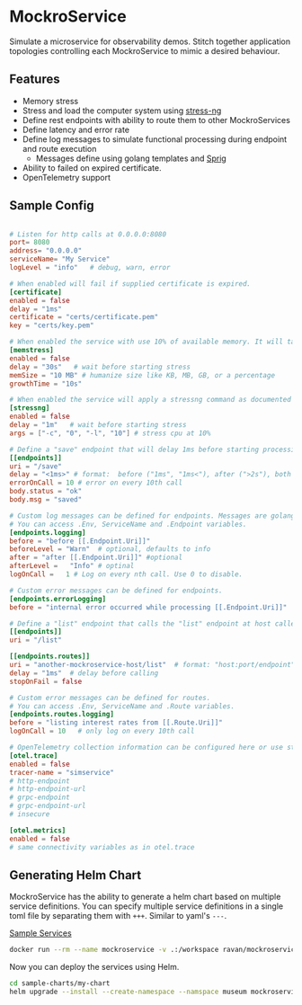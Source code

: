 # MockroService 

Simulate a microservice for observability demos.
Stitch together application topologies controlling each MockroService to mimic a desired behaviour.


## Features

- Memory stress 
- Stress and load the computer system using [stress-ng](https://manpages.ubuntu.com/manpages/focal/man1/stress-ng.1.html)
- Define rest endpoints with ability to route them to other MockroServices
- Define latency and error rate 
- Define log messages to simulate functional processing during endpoint and route execution 
  - Messages define using golang templates and [Sprig](https://masterminds.github.io/sprig/) 
- Ability to failed on expired certificate.
- OpenTelemetry support

## Sample Config

```toml

# Listen for http calls at 0.0.0.0:8080 
port= 8080
address= "0.0.0.0"
serviceName= "My Service"
logLevel = "info"   # debug, warn, error

# When enabled will fail if supplied certificate is expired.
[certificate]
enabled = false
delay = "1ms"
certificate = "certs/certificate.pem"
key = "certs/key.pem"

# When enabled the service with use 10% of available memory. It will take 10 seconds to reach this limit.
[memstress]
enabled = false
delay = "30s"   # wait before starting stress
memSize = "10 MB" # humanize size like KB, MB, GB, or a percentage  
growthTime = "10s"

# When enabled the service will apply a stressng command as documented at https://wiki.ubuntu.com/Kernel/Reference/stress-ng
[stressng]
enabled = false
delay = "1m"   # wait before starting stress
args = ["-c", "0", "-l", "10"] # stress cpu at 10%

# Define a "save" endpoint that will delay 1ms before starting processing and wait 1ms after processing.
[[endpoints]]
uri = "/save"
delay = "<1ms>" # format:  before ("1ms", "1ms<"), after (">2s"), both ("2s<>20s", "<5s>")
errorOnCall = 10 # error on every 10th call
body.status = "ok"
body.msg = "saved"

# Custom log messages can be defined for endpoints. Messages are golang text template using "[[" and "]]" delimiters
# You can access .Env, ServiceName and .Endpoint variables.
[endpoints.logging]
before = "before [[.Endpoint.Uri]]"
beforeLevel = "Warn"  # optional, defaults to info
after = "after [[.Endpoint.Uri]]" #optional
afterLevel =   "Info" # optinal
logOnCall =   1 # Log on every nth call. Use 0 to disable.

# Custom error messages can be defined for endpoints. 
[endpoints.errorLogging]
before = "internal error occurred while processing [[.Endpoint.Uri]]"

# Define a "list" endpoint that calls the "list" endpoint at host called "product"
[[endpoints]]
uri = "/list"

[[endpoints.routes]]
uri = "another-mockroservice-host/list"  # format: "host:port/endpoint"
delay = "1ms"  # delay before calling
stopOnFail = false

# Custom error messages can be defined for routes.
# You can access .Env, ServiceName and .Route variables.
[endpoints.routes.logging]
before = "listing interest rates from [[.Route.Uri]]"
logOnCall = 10   # only log on every 10th call

# OpenTelemetry collection information can be configured here or use standard OTEL environment variables
[otel.trace]
enabled = false
tracer-name = "simservice"
# http-endpoint
# http-endpoint-url
# grpc-endpoint
# grpc-endpoint-url
# insecure

[otel.metrics]
enabled = false
# same connectivity variables as in otel.trace

```

## Generating Helm Chart

MockroService has the ability to generate a helm chart based on multiple service definitions.
You can specify multiple service definitions in a single toml file by separating them with `+++`. Similar to yaml's `---`.

[Sample Services](./sample.toml.mockroservices)

```bash
docker run --rm --name mockroservice -v .:/workspace ravan/mockroservice:0.0.11 /app/sim -c /workspace/sample.toml.mockroservices generate -o /workspace/sample-charts --name my-charts
```

Now you can deploy the services using Helm.

```bash
cd sample-charts/my-chart
helm upgrade --install --create-namespace --namspace museum mockroservice-demo .
```

